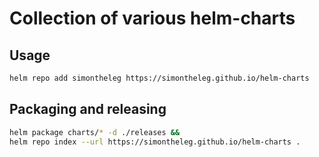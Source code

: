 # Collection of various helm-charts

## Usage

```sh
helm repo add simontheleg https://simontheleg.github.io/helm-charts
```

## Packaging and releasing

```sh
helm package charts/* -d ./releases &&
helm repo index --url https://simontheleg.github.io/helm-charts .
```
